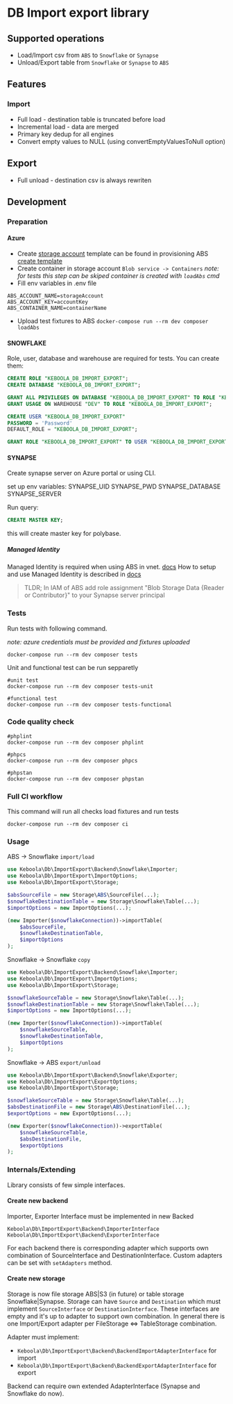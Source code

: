 # DB Import export library

## Supported operations

- Load/Import csv from `ABS` to `Snowflake` or `Synapse`
- Unload/Export table from `Snowflake` or `Synapse` to `ABS`

## Features

### Import
- Full load - destination table is truncated before load
- Incremental load - data are merged
- Primary key dedup for all engines
- Convert empty values to NULL (using convertEmptyValuesToNull option)

## Export
- Full unload - destination csv is always rewriten

## Development

### Preparation

#### Azure

- Create [storage account](https://portal.azure.com/#create/Microsoft.StorageAccount-ARM) template can be found in provisioning ABS [create template](https://portal.azure.com/#create/Microsoft.Template)
- Create container in storage account `Blob service -> Containers` *note: for tests this step can be skiped container is created with `loadAbs` cmd*
- Fill env variables in .env file
```
ABS_ACCOUNT_NAME=storageAccount
ABS_ACCOUNT_KEY=accountKey
ABS_CONTAINER_NAME=containerName
```
- Upload test fixtures to ABS `docker-compose run --rm dev composer loadAbs`

#### SNOWFLAKE

Role, user, database and warehouse are required for tests. You can create them:

```sql
CREATE ROLE "KEBOOLA_DB_IMPORT_EXPORT";
CREATE DATABASE "KEBOOLA_DB_IMPORT_EXPORT";

GRANT ALL PRIVILEGES ON DATABASE "KEBOOLA_DB_IMPORT_EXPORT" TO ROLE "KEBOOLA_DB_IMPORT_EXPORT";
GRANT USAGE ON WAREHOUSE "DEV" TO ROLE "KEBOOLA_DB_IMPORT_EXPORT";

CREATE USER "KEBOOLA_DB_IMPORT_EXPORT"
PASSWORD = 'Password'
DEFAULT_ROLE = "KEBOOLA_DB_IMPORT_EXPORT";

GRANT ROLE "KEBOOLA_DB_IMPORT_EXPORT" TO USER "KEBOOLA_DB_IMPORT_EXPORT";
```

#### SYNAPSE

Create synapse server on Azure portal or using CLI.

set up env variables:
SYNAPSE_UID
SYNAPSE_PWD
SYNAPSE_DATABASE
SYNAPSE_SERVER

Run query:
```sql
CREATE MASTER KEY;
```
this will create master key for polybase.

##### Managed Identity

Managed Identity is required when using ABS in vnet.
[docs](https://docs.microsoft.com/en-us/azure/azure-sql/database/vnet-service-endpoint-rule-overview#impact-of-using-vnet-service-endpoints-with-azure-storage)
How to setup and use Managed Identity is described in [docs](https://docs.microsoft.com/en-us/azure/synapse-analytics/sql-data-warehouse/quickstart-bulk-load-copy-tsql-examples#c-managed-identity)

> TLDR;
> In IAM of ABS add role assignment "Blob Storage Data {Reader or Contributor}" to your Synapse server principal

### Tests

Run tests with following command.

*note: azure credentials must be provided and fixtures uploaded*

```
docker-compose run --rm dev composer tests
```

Unit and functional test can be run sepparetly
```
#unit test
docker-compose run --rm dev composer tests-unit

#functional test
docker-compose run --rm dev composer tests-functional
```

### Code quality check

```
#phplint
docker-compose run --rm dev composer phplint

#phpcs
docker-compose run --rm dev composer phpcs

#phpstan
docker-compose run --rm dev composer phpstan
```

### Full CI workflow

This command will run all checks load fixtures and run tests
```
docker-compose run --rm dev composer ci
```


### Usage

ABS -> Snowflake `import/load`
```php
use Keboola\Db\ImportExport\Backend\Snowflake\Importer;
use Keboola\Db\ImportExport\ImportOptions;
use Keboola\Db\ImportExport\Storage;

$absSourceFile = new Storage\ABS\SourceFile(...);
$snowflakeDestinationTable = new Storage\Snowflake\Table(...);
$importOptions = new ImportOptions(...);

(new Importer($snowflakeConnection))->importTable(
    $absSourceFile,
    $snowflakeDestinationTable,
    $importOptions
);
```

Snowflake -> Snowflake `copy`
```php
use Keboola\Db\ImportExport\Backend\Snowflake\Importer;
use Keboola\Db\ImportExport\ImportOptions;
use Keboola\Db\ImportExport\Storage;

$snowflakeSourceTable = new Storage\Snowflake\Table(...);
$snowflakeDestinationTable = new Storage\Snowflake\Table(...);
$importOptions = new ImportOptions(...);

(new Importer($snowflakeConnection))->importTable(
    $snowflakeSourceTable,
    $snowflakeDestinationTable,
    $importOptions
);
```

Snowflake -> ABS `export/unload`
```php
use Keboola\Db\ImportExport\Backend\Snowflake\Exporter;
use Keboola\Db\ImportExport\ExportOptions;
use Keboola\Db\ImportExport\Storage;

$snowflakeSourceTable = new Storage\Snowflake\Table(...);
$absDestinationFile = new Storage\ABS\DestinationFile(...);
$exportOptions = new ExportOptions(...);

(new Exporter($snowflakeConnection))->exportTable(
    $snowflakeSourceTable,
    $absDestinationFile,
    $exportOptions
);
```

### Internals/Extending

Library consists of few simple interfaces.

#### Create new backend

Importer, Exporter Interface must be implemented in new Backed
```
Keboola\Db\ImportExport\Backend\ImporterInterface
Keboola\Db\ImportExport\Backend\ExporterInterface
```

For each backend there is corresponding adapter which supports own combination of SourceInterface and DestinationInterface. Custom adapters can be set with `setAdapters` method.

#### Create new storage

Storage is now file storage ABS|S3 (in future) or table storage Snowflake|Synapse.
Storage can have `Source` and `Destination` which must implement `SourceInterface` or `DestinationInterface`. These interfaces are empty and it's up to adapter to support own combination.
In general there is one Import/Export adapter per FileStorage <=> TableStorage combination.

Adapter must implement:
- `Keboola\Db\ImportExport\Backend\BackendImportAdapterInterface` for import
- `Keboola\Db\ImportExport\Backend\BackendExportAdapterInterface` for export

Backend can require own extended AdapterInterface (Synapse and Snowflake do now).



